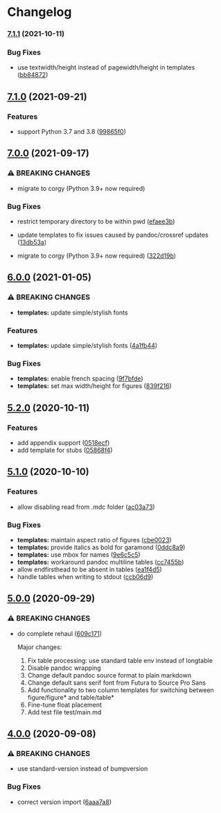 # Changelog

### [7.1.1](https://github.com/jayanthkoushik/mdc/compare/v7.1.0...v7.1.1) (2021-10-11)


### Bug Fixes

* use textwidth/height instead of pagewidth/height in templates ([bb84872](https://github.com/jayanthkoushik/mdc/commit/bb84872540c48854958c8cc89e64b1553e078363))

## [7.1.0](https://github.com/jayanthkoushik/mdc/compare/v7.0.0...v7.1.0) (2021-09-21)


### Features

* support Python 3.7 and 3.8 ([99865f0](https://github.com/jayanthkoushik/mdc/commit/99865f079bc2d27f0471fbd576b80691b0c6366d))

## [7.0.0](https://github.com/jayanthkoushik/mdc/compare/v6.0.0...v7.0.0) (2021-09-17)


### ⚠ BREAKING CHANGES

* migrate to corgy (Python 3.9+ now required)

### Bug Fixes

* restrict temporary directory to be within pwd ([efaee3b](https://github.com/jayanthkoushik/mdc/commit/efaee3bd00ab4940fd53af4e86fdd1cbcecea182))
* update templates to fix issues caused by pandoc/crossref updates ([13db53a](https://github.com/jayanthkoushik/mdc/commit/13db53a1c087bdd26a37efb0d90ff26d5f793bc6))


* migrate to corgy (Python 3.9+ now required) ([322d19b](https://github.com/jayanthkoushik/mdc/commit/322d19b45f3f1a686f8e38d11832a89a322ffe4f))

## [6.0.0](https://github.com/jayanthkoushik/mdc/compare/v5.2.0...v6.0.0) (2021-01-05)


### ⚠ BREAKING CHANGES

* **templates:** update simple/stylish fonts

### Features

* **templates:** update simple/stylish fonts ([4a1fb44](https://github.com/jayanthkoushik/mdc/commit/4a1fb4412afa4581974508ee7ba0973613131891))


### Bug Fixes

* **templates:** enable french spacing ([9f7bfde](https://github.com/jayanthkoushik/mdc/commit/9f7bfde430ec271058385531d42ba5a15ccf6bd4))
* **templates:** set max width/height for figures ([839f216](https://github.com/jayanthkoushik/mdc/commit/839f216521a9d0cd91eefbd04f0f18c0faf9d6a2))

## [5.2.0](https://github.com/jayanthkoushik/mdc/compare/v5.1.0...v5.2.0) (2020-10-11)


### Features

* add appendix support ([0518ecf](https://github.com/jayanthkoushik/mdc/commit/0518ecfa85e65c8ffc6a14d3e6de88473feb384c))
* add template for stubs ([05868f4](https://github.com/jayanthkoushik/mdc/commit/05868f49aacf01631ea9520c7491a432c4e0497b))

## [5.1.0](https://github.com/jayanthkoushik/mdc/compare/v5.0.0...v5.1.0) (2020-10-10)


### Features

* allow disabling read from .mdc folder ([ac03a73](https://github.com/jayanthkoushik/mdc/commit/ac03a73cb908c637bf88ce636f09e2b721930a22))


### Bug Fixes

* **templates:** maintain aspect ratio of figures ([cbe0023](https://github.com/jayanthkoushik/mdc/commit/cbe002391130296c16b3781cba0f2f5c89650b04))
* **templates:** provide italics as bold for garamond ([0ddc8a9](https://github.com/jayanthkoushik/mdc/commit/0ddc8a95b39298985cd45f3509f2ff9ed74add65))
* **templates:** use mbox for names ([9e6c5c5](https://github.com/jayanthkoushik/mdc/commit/9e6c5c541ff4e5d149a77580f78ebb1ce9a67517))
* **templates:** workaround pandoc multiline tables ([cc7455b](https://github.com/jayanthkoushik/mdc/commit/cc7455bfcc21bf081f356bd2f20a91af8f88e044))
* allow endfirsthead to be absent in tables ([ea1f4d5](https://github.com/jayanthkoushik/mdc/commit/ea1f4d52860e0e0e57eb48bf194dd1bb2dcf9ecf))
* handle tables when writing to stdout ([ccb06d9](https://github.com/jayanthkoushik/mdc/commit/ccb06d9fe72ae7f9a55a6b7cb8d803208c0eb44f))

## [5.0.0](https://github.com/jayanthkoushik/mdc/compare/v4.0.0...v5.0.0) (2020-09-29)


### ⚠ BREAKING CHANGES

* do complete rehaul ([609c171](https://github.com/jayanthkoushik/mdc/commit/609c171e700a82e4511dab8a0ccaf181b59550ae))

	Major changes:
	 1. Fix table processing: use standard table env instead of longtable
	 2. Disable pandoc wrapping
	 3. Change default pandoc source format to plain markdown
	 4. Change default sans serif font from Futura to Source Pro Sans
	 5. Add functionality to two column templates for switching between
			figure/figure* and table/table*
	 6. Fine-tune float placement
	 7. Add test file test/main.md

## [4.0.0](https://github.com/jayanthkoushik/mdc/compare/v3.1.0...v4.0.0) (2020-09-08)


### ⚠ BREAKING CHANGES

* use standard-version instead of bumpversion

### Bug Fixes

* correct version import ([6aaa7a8](https://github.com/jayanthkoushik/mdc/commit/6aaa7a8b89a55b296f261ae5bc814db4bfcf4bfe))
